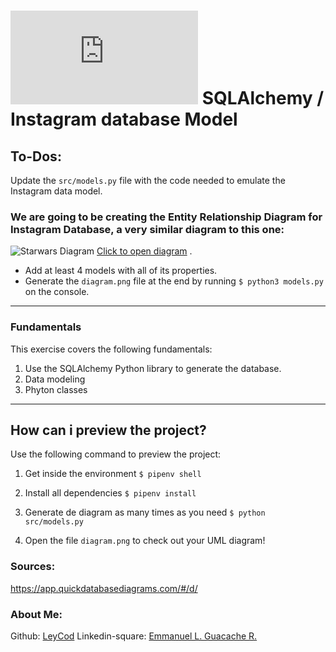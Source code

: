 # [![4Geeks Logo](https://assets.breatheco.de/apis/img/images.php?blob&random&cat=icon&tags=4geeks,16 "4Geeks Logo")](https://assets.breatheco.de/apis/img/images.php?blob&random&cat=icon&tags=4geeks,16 "4Geeks Logo") SQLAlchemy / Instagram database Model

## To-Dos:

Update the `src/models.py` file with the code needed to emulate the Instagram data model.

### We are going to be creating the Entity Relationship Diagram for Instagram Database, a very similar diagram to this one:

![Starwars Diagram](https://github.com/breatheco-de/exercise-starwars-data-modeling/blob/master/assets/example.png?raw=true)
[Click to open diagram](https://app.quickdatabasediagrams.com/#/d/LxNXQZ)
.
- Add at least 4 models with all of its properties.
- Generate the `diagram.png` file at the end by running `$ python3 models.py` on the console.

------------

### Fundamentals

This exercise covers the following fundamentals:
1. Use the SQLAlchemy Python library to generate the database.
2. Data modeling
3. Phyton classes


------------



## How can i preview the project?

Use the following command to preview the project:

1. Get inside the environment `$ pipenv shell`

2. Install all dependencies `$ pipenv install`

3. Generate de diagram as many times as you need `$ python src/models.py`

4. Open the file `diagram.png` to check out your UML diagram!


### Sources: 

https://app.quickdatabasediagrams.com/#/d/

### About Me:

Github: [LeyCod](http://https://github.com/LeyCod "LeyCod")
Linkedin-square: [Emmanuel L. Guacache R.](http://https://www.linkedin.com/in/emmanuelleyan/ "Emmanuel Leyan Guacache Rodriguez")
